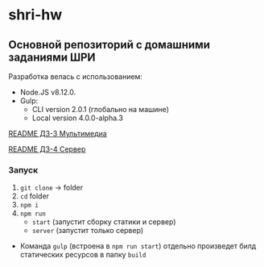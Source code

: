 # shri-hw
## Основной репозиторий с домашними заданиями ШРИ

Разработка велась с использованием:

- Node.JS v8.12.0.
- Gulp:
	+ CLI version 2.0.1 (глобально на машине)
	+ Local version 4.0.0-alpha.3

[ README ДЗ-3 Мультимедиа ](https://github.com/GyGaByyyTe/shri-hw/blob/master/README.multimedia.md) 

[ README ДЗ-4 Сервер ](https://github.com/GyGaByyyTe/shri-hw/blob/master/README.server.md) 

### Запуск
1. ```git clone``` -> folder
2. ```cd``` folder
3. ```npm i```
4. ```npm run``` 
	+ ```start``` (запустит сборку статики и сервер)
	+ ```server``` (запустит только сервер)
- Команда ```gulp``` (встроена в ```npm run start```) отдельно произведет билд статических ресурсов в папку ```build```
